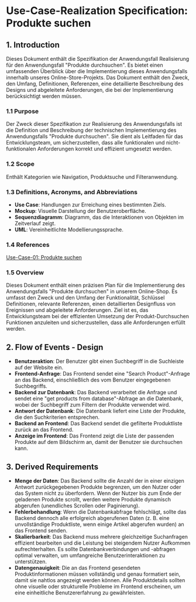 # Use-Case-Realization Specification: Produkte suchen
## 1. Introduction
Dieses Dokument enthält die Spezifikation der Anwendungsfall Realisierung für den Anwendungsfall "Produkte durchsuchen". Es bietet einen umfassenden Überblick über die Implementierung dieses Anwendungsfalls innerhalb unseres Online-Store-Projekts. Das Dokument enthält den Zweck, den Umfang, Definitionen, Referenzen, eine detaillierte Beschreibung des Designs und abgeleitete Anforderungen, die bei der Implementierung berücksichtigt werden müssen.
### 1.1 Purpose
Der Zweck dieser Spezifikation zur Realisierung des Anwendungsfalls ist die Definition und Beschreibung der technischen Implementierung des Anwendungsfalls "Produkte durchsuchen". Sie dient als Leitfaden für das Entwicklungsteam, um sicherzustellen, dass alle funktionalen und nicht-funktionalen Anforderungen korrekt und effizient umgesetzt werden.
### 1.2 Scope
Enthält Kategorien wie Navigation, Produktsuche und Filteranwendung.
### 1.3 Definitions, Acronyms, and Abbreviations
- **Use Case**: Handlungen zur Erreichung eines bestimmten Ziels.
- **Mockup**: Visuelle Darstellung der Benutzeroberfläche.
- **Sequenzdiagramm**: Diagramm, das die Interaktionen von Objekten im Zeitverlauf zeigt.
- **UML**: Vereinheitlichte Modellierungssprache.

### 1.4 References
[Use-Case-01: Produkte suchen](../UC01-search-product.md)
### 1.5 Overview
Dieses Dokument enthält einen präzisen Plan für die Implementierung des Anwendungsfalls "Produkte durchsuchen" in unserem Online-Shop. Es umfasst den Zweck und den Umfang der Funktionalität, Schlüssel Definitionen, relevante Referenzen, einen detaillierten Designfluss von Ereignissen und abgeleitete Anforderungen. Ziel ist es, das Entwicklungsteam bei der effizienten Umsetzung der Produkt-Durchsuchen Funktionen anzuleiten und sicherzustellen, dass alle Anforderungen erfüllt werden.
## 2. Flow of Events - Design
- **Benutzeraktion**: Der Benutzer gibt einen Suchbegriff in die Suchleiste auf der Website ein.
- **Frontend-Anfrage**: Das Frontend sendet eine "Search Product"-Anfrage an das Backend, einschließlich des vom Benutzer eingegebenen Suchbegriffs.
- **Backend zur Datenbank**: Das Backend verarbeitet die Anfrage und sendet eine "get products from database"-Abfrage an die Datenbank, wobei der Suchbegriff zum Filtern der Produkte verwendet wird.
- **Antwort der Datenbank**: Die Datenbank liefert eine Liste der Produkte, die den Suchkriterien entsprechen.
- **Backend an Frontend**: Das Backend sendet die gefilterte Produktliste zurück an das Frontend.
- **Anzeige im Frontend**: Das Frontend zeigt die Liste der passenden Produkte auf dem Bildschirm an, damit der Benutzer sie durchsuchen kann.

## 3. Derived Requirements
- **Menge der Daten**: Das Backend sollte die Anzahl der in einer einzigen Antwort zurückgegebenen Produkte begrenzen, um den Nutzer oder das System nicht zu überfordern. Wenn der Nutzer bis zum Ende der geladenen Produkte scrollt, werden weitere Produkte dynamisch abgerufen (unendliches Scrollen oder Paginierung).
- **Fehlerbehandlung**: Wenn die Datenbankabfrage fehlschlägt, sollte das Backend dennoch alle erfolgreich abgerufenen Daten (z. B. eine unvollständige Produktliste, wenn einige Artikel abgerufen wurden) an das Frontend senden.
- **Skalierbarkeit**: Das Backend muss mehrere gleichzeitige Suchanfragen effizient bearbeiten und die Leistung bei steigendem Nutzer Aufkommen aufrechterhalten. Es sollte Datenbankverbindungen und -abfragen optimal verwalten, um umfangreiche Benutzerinteraktionen zu unterstützen.
- **Datengenauigkeit**: Die an das Frontend gesendeten Produktinformationen müssen vollständig und genau formatiert sein, damit sie nahtlos angezeigt werden können. Alle Produktdetails sollten ohne visuelle oder strukturelle Probleme im Frontend erscheinen, um eine einheitliche Benutzererfahrung zu gewährleisten.
